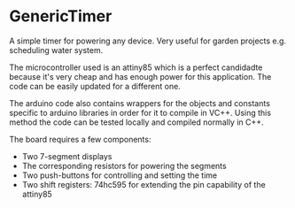 # GenericTimer

A simple timer for powering any device. Very useful for garden projects e.g. scheduling water system.

The microcontroller used is an attiny85 which is a perfect candidadte because it's very cheap and has enough power for this application. The code can be easily updated for a different one.

The arduino code also contains wrappers for the objects and constants specific to arduino libraries in order for it to compile in VC++. Using this method the code can be tested locally and compiled normally in C++.

The board requires a few components:
* Two 7-segment displays
* The corresponding resistors for powering the segments
* Two push-buttons for controlling and setting the time
* Two shift registers: 74hc595 for extending the pin capability of the attiny85
